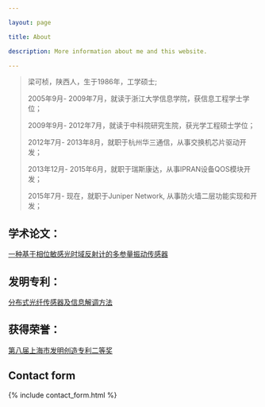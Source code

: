 ```yaml
---

layout: page

title: About

description: More information about me and this website.

---
```



>梁可桢，陕西人，生于1986年，工学硕士;
>
>2005年9月- 2009年7月，就读于浙江大学信息学院，获信息工程学士学位；
>
>2009年9月- 2012年7月，就读于中科院研究生院，获光学工程硕士学位；
>
>2012年7月- 2013年8月，就职于杭州华三通信，从事交换机芯片驱动开发；
>
>2013年12月- 2015年6月，就职于瑞斯康达，从事IPRAN设备QOS模块开发；
>
>2015年7月- 现在，就职于Juniper Network, 从事防火墙二层功能实现和开发；
>


## 学术论文：

[一种基于相位敏感光时域反射计的多参量振动传感器](http://www.cnki.com.cn/Article/CJFDTotal-JJZZ201208025.htm)
## 发明专利：
[分布式光纤传感器及信息解调方法](http://www.soopat.com/Patent/201210099835)

## 获得荣誉：
[第八届上海市发明创造专利二等奖](http://sh.eastday.com/m/20161219/u1ai10172274.html)


## Contact form


{% include contact_form.html %}

 

